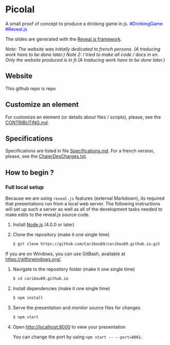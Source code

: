 # Picolal
A small proof of concept to produce a drinking game in js.
<span style="color:blue">\#DrinkingGame \#Reveal.js </span>

The slides are generated with the [Reveal.js framework](https://github.com/hakimel/reveal.js/).

*Note: The website was initially dedicated to french persons. (A traducing work have to be done later.)*
*Note 2: I tried to make all code / docs in en. Only the website produced is in fr.(A traducing work have to be done 
later.)* 

## Website
This github repo is repo

## Customize an element
For customize an element (or details about files / scripts), please, see the [CONTRIBUTING.md](contributing.md).

## Specifications
Specifications are listed in file [Specifications.md](Specifications.md). For a french version, please, see
the [ChaierDesCharges.txt](doc/fr/CahierDesCharges.txt).

## How to begin ?

### Full local setup
Because we are using `reveal.js` features (external Markdown), its required that presentations run from a local web 
server. The following instructions will set up such a server as well as all of the development tasks needed to make 
edits to the reveal.js source code.

1. Install [Node.js](http://nodejs.org/) (4.0.0 or later)

1. Clone the repository (make it one single time)
   ```sh
   $ git clone https://github.com/Caribou69/caribou69.github.io.git
   ```
If you are on Windows, you can use GitBash, available at <https://gitforwindows.org/>.

1. Navigate to the repository folder (make it one single time)
   ```sh
   $ cd caribou69.github.io
   ```

1. Install dependencies (make it one single time)
   ```sh
   $ npm install
   ```

1. Serve the presentation and monitor source files for changes
   ```sh
   $ npm start
   ```

1. Open <http://localhost:8000> to view your presentation

   You can change the port by using `npm start -- --port=8001`.
